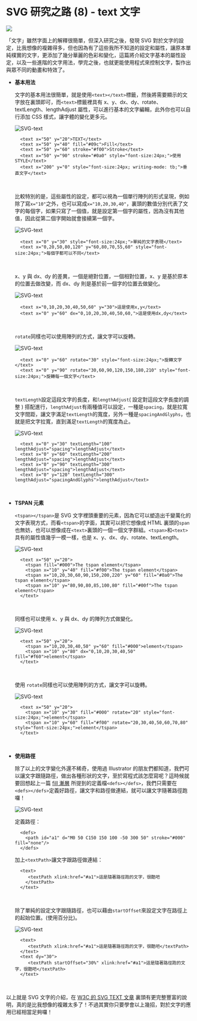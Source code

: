# SVG 研究之路 (8) - text 文字 

![](/img/articles/201406/svg-08-text.jpg#preview-img)

「文字」雖然字面上的解釋很簡單，但深入研究之後，發現 SVG 對於文字的設定，比我想像的複雜得多，但也因為有了這些我所不知道的設定和屬性，讓原本單純樸實的文字，更添加了幾分華麗的色彩和變化，這篇將介紹文字基本的屬性設定，以及一些進階的文字用法，學完之後，也就更能使用程式來控制文字，製作出與眾不同的動畫和特效了。

- **基本用法** 

	文字的基本用法很簡單，就是使用`<text></text>`標籤，然後將需要顯示的文字放在裏頭即可，而`<text>`標籤裡具有 x、y、dx、dy、rotate、textLength、lengthAdjust 屬性，可以進行基本的文字編輯，此外你也可以自行添加 CSS 樣式，讓字體的變化更多元。  

	![SVG-text](/img/articles/201406/20140615_1_02.png)

	    <text x="50" y="20">TEXT</text>
	    <text x="50" y="40" fill="#09c">Fill</text>
	    <text x="50" y="60" stroke="#f00">Stroke</text>
	    <text x="50" y="90" stroke="#0a0" style="font-size:24px;">使用 STYLE</text>
	    <text x="200" y="0" style="font-size:24px; writing-mode: tb;">垂直文字</text>

	<br/>

	比較特別的是，這些屬性的設定，都可以視為一個單行陣列的形式呈現，例如除了寫`x="10"`之外，也可以寫成`x="10,20,30,40"`，裏頭的數值分別代表了文字的每個字，如果只寫了一個值，就是設定第一個字的屬性，因為沒有其他值，因此從第二個字開始就會接續第一個字。  

	![SVG-text](/img/articles/201406/20140615_1_02_1.png)

	    <text x="0" y="30" style="font-size:24px;">單純的文字表現</text>
	    <text x="0,20,50,80,120" y="60,80,70,55,60" style="font-size:24px;">每個字都可以不同</text>

	<br/>

	x、y 與 dx、dy 的差異，一個是絕對位置，一個相對位置，x、y 是基於原本的位置去做改變，而 dx、dy 則是基於前一個字的位置去做變化。  

	![SVG-text](/img/articles/201406/20140615_1_02_4.png)

	    <text x="0,10,20,30,40,50,60" y="30">這是使用x,y</text>
	    <text x="0" y="60" dx="0,10,20,30,40,50,60,">這是使用dx,dy</text>

	<br/>

	`rotate`同樣也可以使用陣列的方式，讓文字可以旋轉。  

	![SVG-text](/img/articles/201406/20140615_1_02_2.png)

	    <text x="0" y="60" rotate="30" style="font-size:24px;">旋轉文字</text>
	    <text x="0" y="90" rotate="30,60,90,120,150,180,210" style="font-size:24px;">旋轉每一個文字</text>

	<br/>

	`textLength`設定這段文字的長度，和`lengthAdjust`( 設定對這段文字長度的調整 ) 搭配進行，`lengthAdjust`有兩種值可以設定，一種是`spacing`，就是拉寬文字間距，讓文字滿足`textLength`的寬度，另外一種是`spacingAndGlyphs`，也就是把文字拉寬，直到滿足`textLength`的寬度為止。  

	![SVG-text](/img/articles/201406/20140615_1_02_3.png)

	    <text x="0" y="30" textLength="100" lengthAdjust="spacing">lengthAdjust</text>
	    <text x="0" y="60" textLength="200" lengthAdjust="spacing">lengthAdjust</text>
	    <text x="0" y="90" textLength="300" lengthAdjust="spacing">lengthAdjust</text>
	    <text x="0" y="120" textLength="300" lengthAdjust="spacingAndGlyphs">lengthAdjust</text>

<br/>

- **TSPAN 元素**  

	`<tspan></tspan>`是 SVG 文字裡頭重要的元素，因為它可以塑造出千變萬化的文字表現方式，而看`<tspan>`的字面，其實可以把它想像成 HTML 裏頭的`span`也無妨，也可以想像成在`<text>`裏頭的一個一個文字群組。`<tspan>`和`<text>`具有的屬性值幾乎一模一樣，也是 x、y、dx、dy、rotate、textLength。  

	![SVG-text](/img/articles/201406/20140615_1_03.png)

	    <text x="50" y="20">
	      <tspan fill="#000">The tspan element</tspan>
	      <tspan x="10" y="40" fill="#f00">The tspan element</tspan>
	      <tspan x="10,20,30,60,90,150,200,220" y="60" fill="#0a0">The tspan element</tspan>
	      <tspan x="10" y="80,90,80,85,100,80" fill="#00f">The tspan element</tspan>
	    </text>

	<br/>

	同樣也可以使用 x、y 與 dx、dy 的陣列方式做變化。  

	![SVG-text](/img/articles/201406/20140615_1_04.png)

	    <text x="50" y="20">
	      <tspan x="10,20,30,40,50" y="60" fill="#000">element</tspan>
	      <tspan x="10" y="80" dx="0,10,20,30,40,50" fill="#f60">element</tspan>
	    </text>

	<br/>
	
	使用 `rotate`同樣也可以使用陣列的方式，讓文字可以旋轉。  

	![SVG-text](/img/articles/201406/20140615_1_05.png)

	    <text x="50" y="20">
	      <tspan x="10" y="30" fill="#000" rotate="20" style="font-size:24px;">element</tspan>
	      <tspan x="10" y="60" fill="#f00" rotate="20,30,40,50,60,70,80" style="font-size:24px;">element</tspan>
	    </text>

<br/>

- **使用路徑**  

	除了以上的文字變化外還不稀奇，使用過 Illustrator 的朋友們都知道，我們可以讓文字跟隨路徑，做出各種形狀的文字，至於寫程式該怎麼寫呢？這時候就要回想起上一篇 [fill 漸層](http://www.oxxostudio.tw/articles/201406/svg-07-fill.html) 所提到的定義檔`<defs></defs>`，我們只需要在`<defs></defs>`定義好路徑，讓文字和路徑做連結，就可以讓文字隨著路徑跑囉！
  
	![SVG-text](/img/articles/201406/20140615_1_06.png)

	定義路徑：

	    <defs>
	      <path id="a1" d="M0 50 C150 150 100 -50 300 50" stroke="#000" fill="none"/>
	    </defs>

	加上`<textPath>`讓文字跟路徑做連結：  

	    <text>
	       <textPath xlink:href="#a1">這是隨著路徑跑的文字，很酷吧
	      </textPath>
	    </text>

	<br/>

	除了單純的設定文字跟隨路徑，也可以藉由`startOffset`來設定文字在路徑上的起始位置。(使用百分比)。  

	![SVG-text](/img/articles/201406/20140615_1_07.png)

	    <text>
	       <textPath xlink:href="#a1">這是隨著路徑跑的文字，很酷吧</textPath>
	    </text>
	    <text dy="30">
	       <textPath startOffset="30%" xlink:href="#a1">這是隨著路徑跑的文字，很酷吧</textPath>
	    </text>

	<br/>

以上就是 SVG 文字的介紹，在 [W3C 的 SVG TEXT 文章](http://www.w3.org/TR/SVG/text.html) 裏頭有更完整豐富的說明，真的是比我想像的複雜太多了！不過其實你只要學會以上幾招，對於文字的應用已經相當足夠囉！
